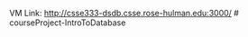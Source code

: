 VM Link: http://csse333-dsdb.csse.rose-hulman.edu:3000/
#   c o u r s e P r o j e c t - I n t r o T o D a t a b a s e  
 